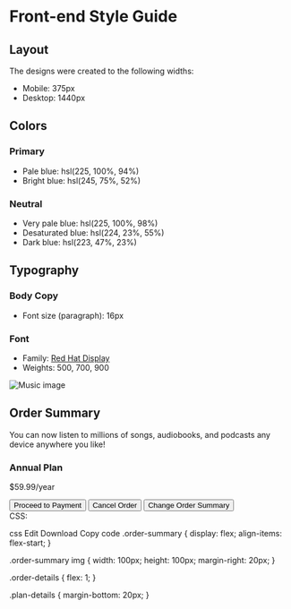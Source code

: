 # Front-end Style Guide

## Layout

The designs were created to the following widths:

- Mobile: 375px
- Desktop: 1440px

## Colors

### Primary

- Pale blue: hsl(225, 100%, 94%)
- Bright blue: hsl(245, 75%, 52%)

### Neutral

- Very pale blue: hsl(225, 100%, 98%)
- Desaturated blue: hsl(224, 23%, 55%)
- Dark blue: hsl(223, 47%, 23%)

## Typography

### Body Copy

- Font size (paragraph): 16px

### Font

- Family: [Red Hat Display](https://fonts.google.com/specimen/Red+Hat+Display)
- Weights: 500, 700, 900
<div class="order-summary">
  <img src="music-image.png" alt="Music image">
  <div class="order-details">
    <h2>Order Summary</h2>
    <p>You can now listen to millions of songs, audiobooks, and podcasts any device anywhere you like!</p>
    <div class="plan-details">
      <h3>Annual Plan</h3>
      <p>$59.99/year</p>
    </div>
    <button>Proceed to Payment</button>
    <button>Cancel Order</button>
    <button>Change Order Summary</button>
  </div>
</div>
CSS:

css
Edit
Download
Copy code
.order-summary {
  display: flex;
  align-items: flex-start;
}

.order-summary img {
  width: 100px;
  height: 100px;
  margin-right: 20px;
}

.order-details {
  flex: 1;
}

.plan-details {
  margin-bottom: 20px;
}